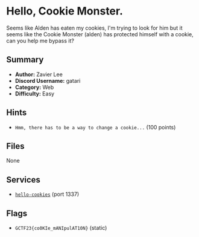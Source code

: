 # Hello, Cookie Monster.
Seems like Alden has eaten my cookies, I'm trying to look for him but it seems like the Cookie Monster (alden) has protected himself with a cookie, can you help me bypass it?

## Summary
- **Author:** Zavier Lee
- **Discord Username:** gatari
- **Category:** Web
- **Difficulty:** Easy

## Hints
- `Hmm, there has to be a way to change a cookie...` (100 points)

## Files
None

## Services
- [`hello-cookies`](service/hello-cookies) (port 1337)


## Flags
- `GCTF23{co0KIe_mANIpulAT10N}` (static)
